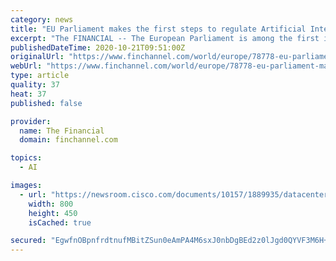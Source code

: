 ```yaml
---
category: news
title: "EU Parliament makes the first steps to regulate Artificial Intelligence"
excerpt: "The FINANCIAL -- The European Parliament is among the first institutions to put forward recommendations on what AI rules should include with regards to ethics, liability and intellectual property rights. These recommendations will pave the way for the EU ..."
publishedDateTime: 2020-10-21T09:51:00Z
originalUrl: "https://www.finchannel.com/world/europe/78778-eu-parliament-makes-the-first-steps-to-regulate-artificial-intelligence"
webUrl: "https://www.finchannel.com/world/europe/78778-eu-parliament-makes-the-first-steps-to-regulate-artificial-intelligence"
type: article
quality: 37
heat: 37
published: false

provider:
  name: The Financial
  domain: finchannel.com

topics:
  - AI

images:
  - url: "https://newsroom.cisco.com/documents/10157/1889935/datacenter_thumb_800x450_003.jpg"
    width: 800
    height: 450
    isCached: true

secured: "EgwfnOBpnfrdtnufMBitZSun0eAmPA4M6sxJ0nbDgBEd2z0lJgd0QYVF3M6H+1lLnxZcWQaRtaQUMKyeiMotlCwHWYLZUoCTDSOW5jtynDnsIPxwbZWO+5SpacpmN92z+q/BVU0CQo0ZgnnvVwf4ICTj6AKGYAbfy/lnM+W+tHvFnNgEWn/hy0B6sDOQSsteYssC8p5jZXF/MS5tlZA4y0x/F+nMsoJbS2mEgHPI7rUNuKryRgtCI8s6Lczej4HaTMxd08kUw+oEKA4UaJ4BrmqJcWUWzDHmUEv/iMFKIL15Ns4qf0NG0WpV7IunNO6BMo78mQJm+7hnCU7JF05TnoJFS0WFKypwGUawFTHlFlA=;5kNDCJQtgbl+CA1e1W0fQQ=="
---
```


